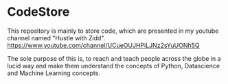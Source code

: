 # CodeStore
This repository is mainly to store code, which are presented in my youtube channel named "Hustle with Zidd".
https://www.youtube.com/channel/UCueOUJHPiLJNz2sYuUONh5Q

The sole purpose of this is, to reach and teach people across the globe in a lucid way and make them understand the concepts of Python, Datascience and Machine Learning concepts. 
